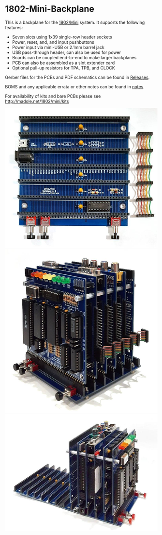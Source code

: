 # 1802-Mini-Backplane

This is a backplane for the [1802/Mini](https://github.com/dmadole/1802-Mini) system. It supports the following features:

* Seven slots using 1x39 single-row header sockets
* Power, reset, and, and input pushbuttons
* Power input via mini-USB or 2.1mm barrel jack
* USB pass-through header, can also be used for power
* Boards can be coupled end-to-end to make larger backplanes
* PCB can also be assembled as a slot extender card
* Optional pull-up resistors for TPA, TPB, and CLOCK

Gerber files for the PCBs and PDF schematics can be found in [Releases](https://github.com/dmadole/1802-Mini-Backplane/releases).

BOMS and any applicable errata or other notes can be found in [notes](https://github.com/dmadole/1802-Mini-Backplane/tree/main/notes).

For availability of kits and bare PCBs please see http://madole.net/1802/mini/kits

![1802/Mini Backplane Front](https://github.com/dmadole/1802-Mini-Backplane/blob/main/photos/1802-mini-backplane-assembled.jpg)
![1802/Mini Backplane System](https://github.com/dmadole/1802-Mini-Backplane/blob/main/photos/1802-mini-backplane-system.jpg)
![1802/Mini Backplane 14 Slots](https://github.com/dmadole/1802-Mini-Backplane/blob/main/photos/1802-mini-backplane-14-slot.jpg)
